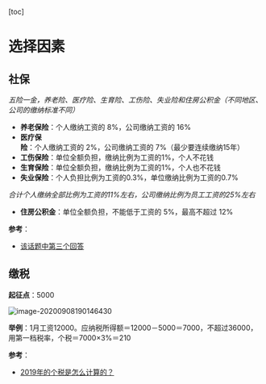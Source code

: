 [toc]

# 选择因素

## 社保

*五险一金，养老险、医疗险、生育险、工伤险、失业险和住房公积金（不同地区、公司的缴纳标准不同）*

- **养老保险**：个人缴纳工资的 8%，公司缴纳工资的 16%
- **医疗保险**：个人缴纳工资的 2%，公司缴纳工资的 7%（最少要连续缴纳15年）
- **工伤保险**：单位全额负担，缴纳比例为工资的1%，个人不花钱
- **生育保险**：单位全额负担，缴纳比例为工资的1%，个人也不花钱
- **失业保险**：个人负担比例为工资的0.3%，单位缴纳比例为工资的0.7%

*合计个人缴纳全部比例为工资的11%左右，公司缴纳比例为员工工资的25%左右*

- **住房公积金**：单位全额负担，不能低于工资的 5%，最高不超过 12%

**参考**：

- [该话题中第三个回答](https://www.zhihu.com/question/24908926?rf=21661916)

## 缴税

**起征点**：5000

![image-20200908190146430](https://i.loli.net/2020/09/08/V7SyghMU6CJnHq9.png)

**举例**：1月工资12000。应纳税所得额＝12000－5000＝7000，不超过36000，用第一档税率，个税＝7000×3%＝210

**参考**：

- [2019年的个税是怎么计算的？](https://www.zhihu.com/question/313093238)